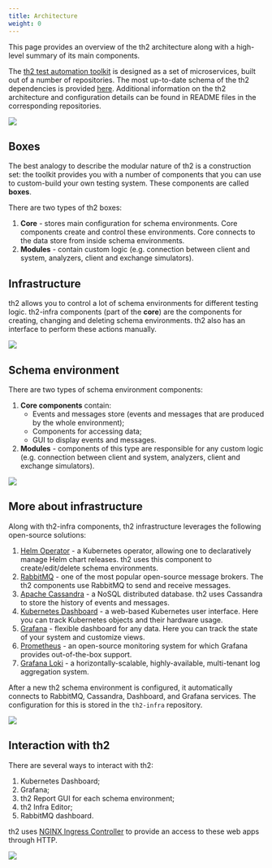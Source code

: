 ```yaml
---
title: Architecture
weight: 0
---
```


This page provides an overview of the th2 architecture 
along with a high-level summary of its main components.

<!--more-->

The [th2 test automation toolkit](https://github.com/th2-net) is designed as a set of 
microservices, built out of a number of repositories. The 
most up-to-date schema of the th2 dependencies is provided [here](https://github.com/th2-net/th2-documentation/wiki/th2-Map#th2-dependencies). 
Additional information on the th2 architecture and configuration 
details can be found in README files in the corresponding repositories.

![](/img/fundamentals/th2-intro.png)

## Boxes

The best analogy to describe the modular nature of th2 is a 
construction set: the toolkit provides you with a 
number of components that you can use to custom-build 
your own testing system. These components are called **boxes**.

There are two types of th2 boxes:

1. **Core** - stores main configuration for schema environments. Core components create and control these environments. Core connects to the data store from inside schema environments.  
2. **Modules** - contain custom logic (e.g. connection between client and system, analyzers, client and exchange simulators).


## Infrastructure

th2 allows you to control a lot of schema environments for 
different testing logic. th2-infra components (part of the **core**) 
are the components for creating, changing and deleting schema 
environments. th2 also has an interface to perform these actions manually.

![](/img/fundamentals/th2-infra-1.png)

## Schema environment

There are two types of schema environment components:

1. **Core components** contain:
   - Events and messages store (events and messages that are produced by the whole environment);
   - Components for accessing data;
   - GUI to display events and messages.
2. **Modules** - components of this type are responsible for any custom 
logic (e.g. connection between client and system, analyzers, client 
and exchange simulators).

![](/img/fundamentals/th2-infra-2.png)

## More about infrastructure

Along with th2-infra components, th2 infrastructure leverages the following open-source solutions:

1. [Helm Operator](https://docs.fluxcd.io/projects/helm-operator/) - a Kubernetes operator, allowing one to declaratively manage Helm chart releases. th2 uses this component to create/edit/delete schema environments.
2. [RabbitMQ](https://www.rabbitmq.com/) - one of the most popular open-source message brokers. The th2 components use RabbitMQ to send and receive messages.
3. [Apache Cassandra](https://cassandra.apache.org/_/index.html) - a NoSQL distributed database. th2 uses Cassandra to store the history of events and messages.
4. [Kubernetes Dashboard](https://kubernetes.io/docs/tasks/access-application-cluster/web-ui-dashboard/) - a web-based Kubernetes user interface. Here you can track Kubernetes objects and their hardware usage.
5. [Grafana](https://grafana.com/grafana/) - flexible dashboard for any data. Here you can track the state of your system and customize views.
6. [Prometheus](https://grafana.com/docs/grafana/latest/getting-started/getting-started-prometheus/) - an open-source monitoring system for which Grafana provides out-of-the-box support.
7. [Grafana Loki](https://grafana.com/oss/loki/) - a horizontally-scalable, highly-available, multi-tenant log aggregation system.

After a new th2 schema environment is configured, it automatically 
connects to RabbitMQ, Cassandra, Dashboard, and Grafana services. 
The configuration for this is stored in the `th2-infra` repository.

![](/img/fundamentals/th2-infra-3.png)

## Interaction with th2

There are several ways to interact with th2:

1. Kubernetes Dashboard;
2. Grafana;
3. th2 Report GUI for each schema environment;
4. th2 Infra Editor;
5. RabbitMQ dashboard.

th2 uses [NGINX Ingress Controller](https://kubernetes.github.io/ingress-nginx/) to provide an access to these web apps through HTTP.

![](/img/fundamentals/th2-infra-4.png)
